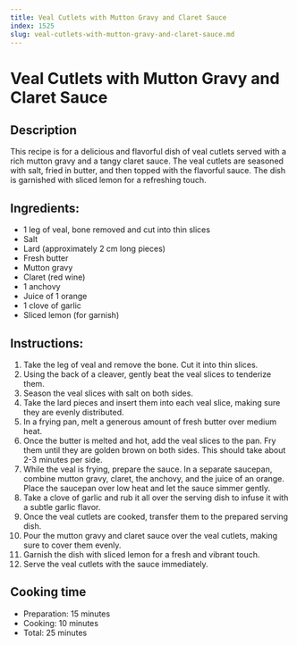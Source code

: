 ```yaml
---
title: Veal Cutlets with Mutton Gravy and Claret Sauce
index: 1525
slug: veal-cutlets-with-mutton-gravy-and-claret-sauce.md
---
```


# Veal Cutlets with Mutton Gravy and Claret Sauce

## Description
This recipe is for a delicious and flavorful dish of veal cutlets served with a rich mutton gravy and a tangy claret sauce. The veal cutlets are seasoned with salt, fried in butter, and then topped with the flavorful sauce. The dish is garnished with sliced lemon for a refreshing touch.

## Ingredients:
- 1 leg of veal, bone removed and cut into thin slices
- Salt
- Lard (approximately 2 cm long pieces)
- Fresh butter
- Mutton gravy
- Claret (red wine)
- 1 anchovy
- Juice of 1 orange
- 1 clove of garlic
- Sliced lemon (for garnish)

## Instructions:
1. Take the leg of veal and remove the bone. Cut it into thin slices.
2. Using the back of a cleaver, gently beat the veal slices to tenderize them.
3. Season the veal slices with salt on both sides.
4. Take the lard pieces and insert them into each veal slice, making sure they are evenly distributed.
5. In a frying pan, melt a generous amount of fresh butter over medium heat.
6. Once the butter is melted and hot, add the veal slices to the pan. Fry them until they are golden brown on both sides. This should take about 2-3 minutes per side.
7. While the veal is frying, prepare the sauce. In a separate saucepan, combine mutton gravy, claret, the anchovy, and the juice of an orange. Place the saucepan over low heat and let the sauce simmer gently.
8. Take a clove of garlic and rub it all over the serving dish to infuse it with a subtle garlic flavor.
9. Once the veal cutlets are cooked, transfer them to the prepared serving dish.
10. Pour the mutton gravy and claret sauce over the veal cutlets, making sure to cover them evenly.
11. Garnish the dish with sliced lemon for a fresh and vibrant touch.
12. Serve the veal cutlets with the sauce immediately.

## Cooking time
- Preparation: 15 minutes
- Cooking: 10 minutes
- Total: 25 minutes